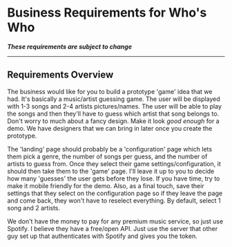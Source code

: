 # Business Requirements for Who's Who

***These requirements are subject to change***

---

## Requirements Overview

The business would like for you to build a prototype 'game' idea that we had. It's basically a music/artist guessing game. The user will be displayed with 1-3 songs and 2-4 artists pictures/names. The user will be able to play the songs and then they'll have to guess which artist that song belongs to. Don't worry to much about a fancy design. Make it look *good enough* for a demo. We have designers that we can bring in later once you create the prototype.

The 'landing' page should probably be a 'configuration' page which lets them pick a genre, the number of songs per guess, and the number of artists to guess from. Once they select their game settings/configuration, it should then take them to the 'game' page. I'll leave it up to you to decide how many 'guesses' the user gets before they lose. If you have time, try to make it mobile friendly for the demo. Also, as a final touch, save their settings that they select on the configuration page so if they leave the page and come back, they won't have to reselect everything. By default, select 1 song and 2 artists.

We don't have the money to pay for any premium music service, so just use Spotify. I believe they have a free/open API. Just use the server that other guy set up that authenticates with Spotify and gives you the token. 
